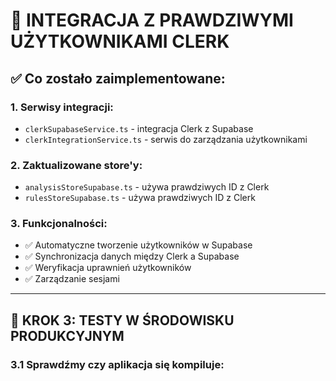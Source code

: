 # 🔐 INTEGRACJA Z PRAWDZIWYMI UŻYTKOWNIKAMI CLERK

## ✅ Co zostało zaimplementowane:

### 1. **Serwisy integracji:**
- `clerkSupabaseService.ts` - integracja Clerk z Supabase
- `clerkIntegrationService.ts` - serwis do zarządzania użytkownikami

### 2. **Zaktualizowane store'y:**
- `analysisStoreSupabase.ts` - używa prawdziwych ID z Clerk
- `rulesStoreSupabase.ts` - używa prawdziwych ID z Clerk

### 3. **Funkcjonalności:**
- ✅ Automatyczne tworzenie użytkowników w Supabase
- ✅ Synchronizacja danych między Clerk a Supabase
- ✅ Weryfikacja uprawnień użytkowników
- ✅ Zarządzanie sesjami

---

## 🚀 **KROK 3: TESTY W ŚRODOWISKU PRODUKCYJNYM**

### **3.1 Sprawdźmy czy aplikacja się kompiluje:**
